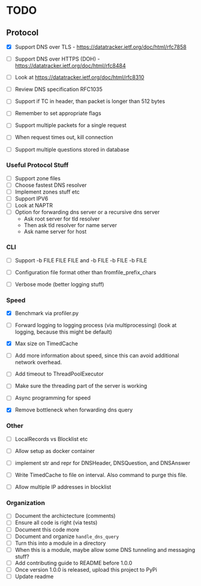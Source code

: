 # TODO

## Protocol

- [x] Support DNS over TLS - https://datatracker.ietf.org/doc/html/rfc7858
- [ ] Support DNS over HTTPS (DOH) - https://datatracker.ietf.org/doc/html/rfc8484
- [ ] Look at https://datatracker.ietf.org/doc/html/rfc8310
- [ ] Review DNS specification RFC1035
- [ ] Support if TC in header, than packet is longer than 512 bytes
- [ ] Remember to set appropriate flags
- [ ] Support multiple packets for a single request
- [ ] When request times out, kill connection
- [ ] Support multiple questions stored in database



### Useful Protocol Stuff

- [ ] Support zone files
- [ ] Choose fastest DNS resolver
- [ ] Implement zones stuff etc
- [ ] Support IPV6
- [ ] Look at NAPTR
- [ ] Option for forwarding dns server or a recursive dns server
    - Ask root server for tld resolver
    - Then ask tld resolver for name server
    - Ask name server for host

### CLI
- [ ] Support -b FILE FILE FILE and -b FILE -b FILE -b FILE
- [ ] Configuration file format other than fromfile_prefix_chars
- [ ] Verbose mode (better logging stuff)



### Speed
- [x] Benchmark via profiler.py
- [ ] Forward logging to logging process (via multiprocessing) (look at logging, because this might be default)
- [x] Max size on TimedCache
- [ ] Add more information about speed, since this can avoid additional network overhead.
- [ ] Add timeout to ThreadPoolExecutor
- [ ] Make sure the threading part of the server is working
- [ ] Async programming for speed
- [x] Remove bottleneck when forwarding dns query




### Other
- [ ] LocalRecords vs Blocklist etc
- [ ] Allow setup as docker container
- [ ] implement str and repr for DNSHeader, DNSQuestion, and DNSAnswer
- [ ] Write TimedCache to file on interval. Also command to purge this file.
- [ ] Allow multiple IP addresses in blocklist


### Organization
- [ ] Document the archictecture (comments)
- [ ] Ensure all code is right (via tests)
- [ ] Document this code more
- [ ] Document and organize `handle_dns_query`
- [ ] Turn this into a module in a directory
- [ ] When this is a module, maybe allow some DNS tunneling and messaging stuff?
- [ ] Add contributing guide to README before 1.0.0
- [ ] Once version 1.0.0 is released, upload this project to PyPi
- [ ] Update readme
